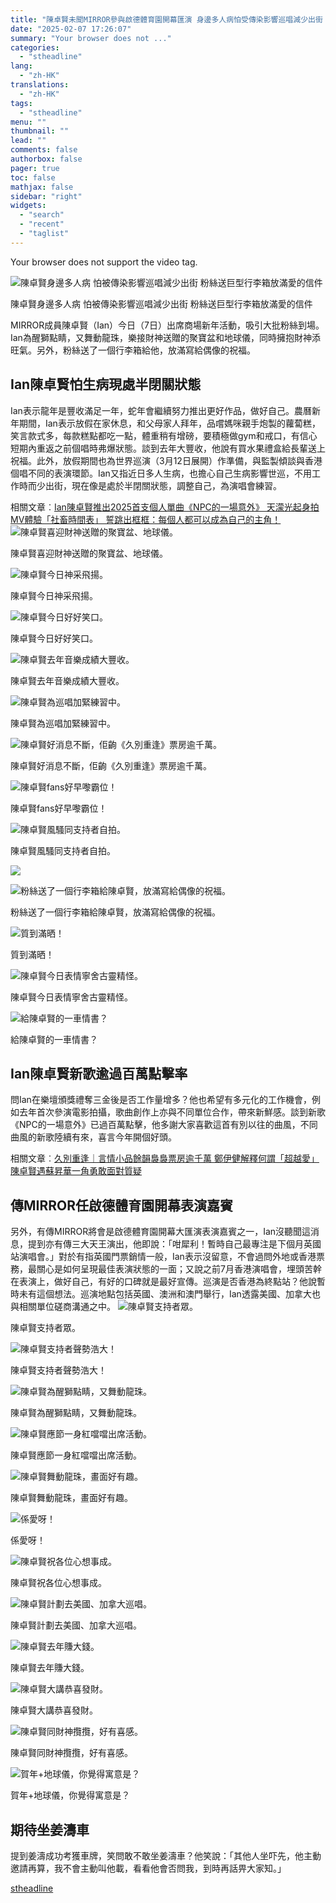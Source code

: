```yaml
---
title: "陳卓賢未聞MIRROR參與啟德體育園開幕匯演 身邊多人病怕受傳染影響巡唱減少出街 粉絲送巨型行李箱放滿愛的信件"
date: "2025-02-07 17:26:07"
summary: "Your browser does not ..."
categories:
  - "stheadline"
lang:
  - "zh-HK"
translations:
  - "zh-HK"
tags:
  - "stheadline"
menu: ""
thumbnail: ""
lead: ""
comments: false
authorbox: false
pager: true
toc: false
mathjax: false
sidebar: "right"
widgets:
  - "search"
  - "recent"
  - "taglist"
---
```


Your browser does not support the video tag.



![陳卓賢身邊多人病 怕被傳染影響巡唱減少出街 粉絲送巨型行李箱放滿愛的信件](https://image.stheadline.com/f/680p0/0x0/100/none/a5ee9c84ae239ee6e2f79450314b02d1/stheadline/inewsmedia/20250207/_2025020717020017699.jpg)

陳卓賢身邊多人病 怕被傳染影響巡唱減少出街 粉絲送巨型行李箱放滿愛的信件




MIRROR成員陳卓賢（Ian）今日（7日）出席商場新年活動，吸引大批粉絲到場。Ian為醒獅點睛，又舞動龍珠，樂接財神送贈的聚寶盆和地球儀，同時擁抱財神添旺氣。另外，粉絲送了一個行李箱給他，放滿寫給偶像的祝福。

Ian陳卓賢怕生病現處半閉關狀態
----------------

Ian表示龍年是豐收滿足一年，蛇年會繼續努力推出更好作品，做好自己。農曆新年期間，Ian表示放假在家休息，和父母家人拜年，品嚐媽咪親手炮製的蘿蔔糕，笑言款式多，每款糕點都吃一點，體重稍有增磅，要積極做gym和戒口，有信心短期內重返之前個唱時弗爆狀態。談到去年大豐收，他說有買水果禮盒給長輩送上祝福。此外，放假期間也為世界巡演（3月12日展開）作準備，與監製傾談與香港個唱不同的表演環節。Ian又指近日多人生病，也擔心自己生病影響世巡，不用工作時而少出街，現在像是處於半閉關狀態，調整自己，為演唱會練習。

相關文章︰[Ian陳卓賢推出2025首支個人單曲《NPC的一場意外》 天濛光起身拍MV體驗「社畜時間表」 誓跳出框框：每個人都可以成為自己的主角！](https://www.stheadline.com/film-drama/3424718/Ian%E9%99%B3%E5%8D%93%E8%B3%A2%E6%8E%A8%E5%87%BA2025%E9%A6%96%E6%94%AF%E5%80%8B%E4%BA%BA%E5%96%AE%E6%9B%B2NPC%E7%9A%84%E4%B8%80%E5%A0%B4%E6%84%8F%E5%A4%96-%E5%A4%A9%E6%BF%9B%E5%85%89%E8%B5%B7%E8%BA%AB%E6%8B%8DMV%E9%AB%94%E9%A9%97%E7%A4%BE%E7%95%9C%E6%99%82%E9%96%93%E8%A1%A8-%E8%AA%93%E8%B7%B3%E5%87%BA%E6%A1%86%E6%A1%86%E6%AF%8F%E5%80%8B%E4%BA%BA%E9%83%BD%E5%8F%AF%E4%BB%A5%E6%88%90%E7%82%BA%E8%87%AA%E5%B7%B1%E7%9A%84%E4%B8%BB%E8%A7%92)
 ![陳卓賢喜迎財神送贈的聚寶盆、地球儀。](https://image.hkhl.hk/f/1024p0/0x0/100/none/70d050dd593887bb8914f5f53f2f6d4d/2025-02/KakaoTalk_20250207_151950842_13.jpg)


陳卓賢喜迎財神送贈的聚寶盆、地球儀。



 ![陳卓賢今日神采飛揚。](https://image.hkhl.hk/f/1024p0/0x0/100/none/57f11dd51e28275eab18bbe73ff5e124/2025-02/KakaoTalk_20250207_151950842_14.jpg)


陳卓賢今日神采飛揚。



 ![陳卓賢今日好好笑口。](https://image.hkhl.hk/f/1024p0/0x0/100/none/3954c20f72f2a2a5a78f60cc00871161/2025-02/KakaoTalk_20250207_151950842_15.jpg)


陳卓賢今日好好笑口。



 ![陳卓賢去年音樂成績大豐收。](https://image.hkhl.hk/f/1024p0/0x0/100/none/8a74dac8f90715c781866ccf75327e89/2025-02/KakaoTalk_20250207_151950842_16.jpg)


陳卓賢去年音樂成績大豐收。



 ![陳卓賢為巡唱加緊練習中。](https://image.hkhl.hk/f/1024p0/0x0/100/none/4192a8ccc2f4ac21ac65c2df5444d475/2025-02/KakaoTalk_20250207_151950842_17.jpg)


陳卓賢為巡唱加緊練習中。



 ![陳卓賢好消息不斷，佢齣《久別重逢》票房逾千萬。](https://image.hkhl.hk/f/1024p0/0x0/100/none/22af9fb918e1e77c5045597eaf68ce71/2025-02/KakaoTalk_20250207_151950842_18.jpg)


陳卓賢好消息不斷，佢齣《久別重逢》票房逾千萬。



 ![陳卓賢fans好早嚟霸位！](https://image.hkhl.hk/f/1024p0/0x0/100/none/8d8c4cfc22864d4b58cf94d0413f04dc/2025-02/KakaoTalk_20250207_151950842_19.jpg)


陳卓賢fans好早嚟霸位！



 ![陳卓賢風騷同支持者自拍。](https://image.hkhl.hk/f/1024p0/0x0/100/none/f44d7a5952ecd6f28ee04c100abbd77e/2025-02/KakaoTalk_20250207_151950842_20.jpg)


陳卓賢風騷同支持者自拍。



 ![](https://image.hkhl.hk/f/1024p0/0x0/100/none/87ecce5220d430b4123933cce8daa7d3/2025-02/KakaoTalk_20250207_151950842_21.jpg)




 ![粉絲送了一個行李箱給陳卓賢，放滿寫給偶像的祝福。](https://image.hkhl.hk/f/1024p0/0x0/100/none/addd0f197d69f60dbf22e5762d443816/2025-02/KakaoTalk_20250207_151950842_22.jpg)


粉絲送了一個行李箱給陳卓賢，放滿寫給偶像的祝福。



 ![質到滿晒！](https://image.hkhl.hk/f/1024p0/0x0/100/none/8b5c15ead1c9a3d46fb6978ca0b23f91/2025-02/KakaoTalk_20250207_151950842_23.jpg)


質到滿晒！



 ![陳卓賢今日表情寧舍古靈精怪。](https://image.hkhl.hk/f/1024p0/0x0/100/none/fb8d98c1aa5b6ef04a2634508a0345b0/2025-02/KakaoTalk_20250207_151950842_24.jpg)


陳卓賢今日表情寧舍古靈精怪。



 ![給陳卓賢的一車情書？](https://image.hkhl.hk/f/1024p0/0x0/100/none/1a65e0f65b75ffffa5a744e0d503fa67/2025-02/KakaoTalk_20250207_151950842_25.jpg)


給陳卓賢的一車情書？




Ian陳卓賢新歌逾過百萬點擊率
---------------

問Ian在樂壇頒獎禮奪三金後是否工作量增多？他也希望有多元化的工作機會，例如去年首次參演電影拍攝，歌曲創作上亦與不同單位合作，帶來新鮮感。談到新歌《NPC的一場意外》已過百萬點擊，他多謝大家喜歡這首有別以往的曲風，不同曲風的新歌陸續有來，喜言今年開個好頭。

相關文章︰[久別重逢｜言情小品餘韻裊裊票房逾千萬 鄭伊健解釋何謂「超越愛」 陳卓賢遇蘇昇華一角勇敢面對質疑](https://www.stheadline.com/film-drama/3425922/%E4%B9%85%E5%88%A5%E9%87%8D%E9%80%A2%E8%A8%80%E6%83%85%E5%B0%8F%E5%93%81%E9%A4%98%E9%9F%BB%E8%A3%8A%E8%A3%8A%E7%A5%A8%E6%88%BF%E9%80%BE%E5%8D%83%E8%90%AC-%E9%84%AD%E4%BC%8A%E5%81%A5%E8%A7%A3%E9%87%8B%E4%BD%95%E8%AC%82%E8%B6%85%E8%B6%8A%E6%84%9B-%E9%99%B3%E5%8D%93%E8%B3%A2%E9%81%87%E8%98%87%E6%98%87%E8%8F%AF%E4%B8%80%E8%A7%92%E5%8B%87%E6%95%A2%E9%9D%A2%E5%B0%8D%E8%B3%AA%E7%96%91)

傳MIRROR任啟德體育園開幕表演嘉賓
-------------------

另外，有傳MIRROR將會是啟德體育園開幕大匯演表演嘉賓之一，Ian沒聽聞這消息，提到亦有傳三大天王演出，他即說：「咁犀利！暫時自己最專注是下個月英國站演唱會。」對於有指英國門票銷情一般，Ian表示沒留意，不會過問外地或香港票務，最關心是如何呈現最佳表演狀態的一面；又說之前7月香港演唱會，埋頭苦幹在表演上，做好自己，有好的口碑就是最好宣傳。巡演是否香港為終點站？他說暫時未有這個想法。巡演地點包括英國、澳洲和澳門舉行，Ian透露美國、加拿大也與相關單位磋商溝通之中。
 ![陳卓賢支持者眾。](https://image.hkhl.hk/f/1024p0/0x0/100/none/8e90aef97aeb72a05c6fafee94b9a475/2025-02/KakaoTalk_20250207_151950842_01.jpg)


陳卓賢支持者眾。



 ![陳卓賢支持者聲勢浩大！](https://image.hkhl.hk/f/1024p0/0x0/100/none/67ca24c23ce849acd4c5debb23f7328d/2025-02/KakaoTalk_20250207_151950842.jpg)


陳卓賢支持者聲勢浩大！



 ![陳卓賢為醒獅點睛，又舞動龍珠。](https://image.hkhl.hk/f/1024p0/0x0/100/none/a0d6f1221e616ed6f7fb74ce26b4dc8c/2025-02/KakaoTalk_20250207_151950842_03.jpg)


陳卓賢為醒獅點睛，又舞動龍珠。



 ![陳卓賢應節一身紅噹噹出席活動。](https://image.hkhl.hk/f/1024p0/0x0/100/none/502f2f48f09c36b8f6b4537d74e79f49/2025-02/KakaoTalk_20250207_151950842_04.jpg)


陳卓賢應節一身紅噹噹出席活動。



 ![陳卓賢舞動龍珠，畫面好有趣。](https://image.hkhl.hk/f/1024p0/0x0/100/none/67fb0216feb0e66cfd752f7fe824bc59/2025-02/KakaoTalk_20250207_151950842_05.jpg)


陳卓賢舞動龍珠，畫面好有趣。



 ![係愛呀！](https://image.hkhl.hk/f/1024p0/0x0/100/none/995308c3f00963c4c8c39a233ef28260/2025-02/KakaoTalk_20250207_151950842_06.jpg)


係愛呀！



 ![陳卓賢祝各位心想事成。](https://image.hkhl.hk/f/1024p0/0x0/100/none/678a34463021a3138aecdc1f695745c9/2025-02/KakaoTalk_20250207_151950842_07.jpg)


陳卓賢祝各位心想事成。



 ![陳卓賢計劃去美國、加拿大巡唱。](https://image.hkhl.hk/f/1024p0/0x0/100/none/f0823ebbb501d3eef7cda6b7d659d8ee/2025-02/KakaoTalk_20250207_151950842_08.jpg)


陳卓賢計劃去美國、加拿大巡唱。



 ![陳卓賢去年賺大錢。](https://image.hkhl.hk/f/1024p0/0x0/100/none/ad593a07b111bad7b29f24f1ef1c37aa/2025-02/KakaoTalk_20250207_151950842_09.jpg)


陳卓賢去年賺大錢。



 ![陳卓賢大講恭喜發財。](https://image.hkhl.hk/f/1024p0/0x0/100/none/815c72c361a18e42125bfd978d4d7198/2025-02/KakaoTalk_20250207_151950842_10.jpg)


陳卓賢大講恭喜發財。



 ![陳卓賢同財神攬攬，好有喜感。](https://image.hkhl.hk/f/1024p0/0x0/100/none/2e100e408882183ea474f4492fadfbf6/2025-02/KakaoTalk_20250207_151950842_11.jpg)


陳卓賢同財神攬攬，好有喜感。



 ![ 賀年+地球儀，你覺得寓意是？](https://image.hkhl.hk/f/1024p0/0x0/100/none/a371a660b95e082da6aa8826daa02251/2025-02/KakaoTalk_20250207_151950842_12.jpg)


賀年+地球儀，你覺得寓意是？




期待坐姜濤車
------

提到姜濤成功考獲車牌，笑問敢不敢坐姜濤車？他笑說：「其他人坐吓先，他主動邀請再算，我不會主動叫他載，看看他會否問我，到時再話畀大家知。」

[stheadline](https://std.stheadline.com/realtime/article/2051418/即時-娛樂-陳卓賢未聞MIRROR參與啟德體育園開幕匯演-身邊多人病怕受傳染影響巡唱減少出街-粉絲送巨型行李箱放滿愛的信件)

